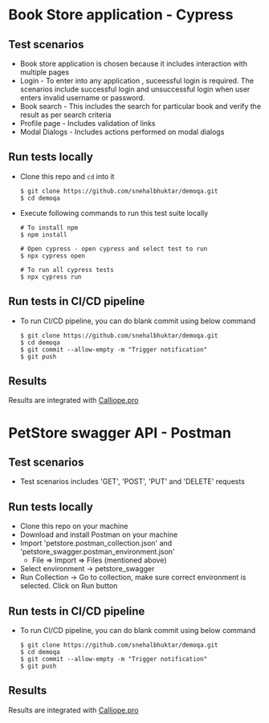 # Book Store application - Cypress

## Test scenarios
- Book store application is chosen because it includes interaction with multiple pages
- Login - To enter into any application , suceessful login is required. The scenarios include successful login and unsuccessful login when user enters invalid username or password.
- Book search - This includes the search for particular book and verify the result as per search criteria
- Profile page - Includes validation of links
- Modal Dialogs - Includes actions performed on modal dialogs

## Run tests locally
- Clone this repo and `cd` into it
  ```shell
  $ git clone https://github.com/snehalbhuktar/demoqa.git
  $ cd demoqa
  ```
- Execute following commands to run this test suite locally
    ```shell
    # To install npm
    $ npm install

    # Open cypress - open cypress and select test to run
    $ npx cypress open

    # To run all cypress tests
    $ npx cypress run
    ```
## Run tests in CI/CD pipeline
- To run CI/CD pipeline, you can do blank commit using below command
  ```shell
  $ git clone https://github.com/snehalbhuktar/demoqa.git
  $ cd demoqa
  $ git commit --allow-empty -m "Trigger notification"
  $ git push
  ```
## Results
Results are integrated with [Calliope.pro](https://app.calliope.pro/reports/104283/public/a67f5dfb-9e8d-416a-af1b-26ac5351ec94)

# PetStore swagger API - Postman

## Test scenarios
- Test scenarios includes 'GET', 'POST', 'PUT' and 'DELETE' requests

## Run tests locally
- Clone this repo on your machine
- Download and install Postman on your machine
- Import 'petstore.postman_collection.json' and 'petstore_swagger.postman_environment.json'
  - File => Import => Files (mentioned above)
- Select environment -> petstore_swagger
- Run Collection -> Go to collection, make sure correct environment is selected. Click on Run button

## Run tests in CI/CD pipeline
- To run CI/CD pipeline, you can do blank commit using below command
  ```shell
  $ git clone https://github.com/snehalbhuktar/demoqa.git
  $ cd demoqa
  $ git commit --allow-empty -m "Trigger notification"
  $ git push
  ```

## Results
Results are integrated with [Calliope.pro](https://app.calliope.pro/reports/104282/public/6b3dc563-e113-4d8c-9e7a-75c54dab44c9)

